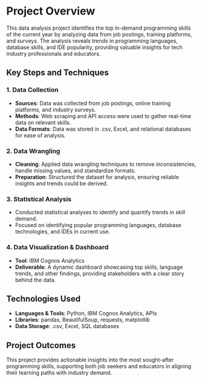# Project Overview
This data analysis project identifies the top in-demand programming skills of the current year by analyzing data from job postings, training platforms, and surveys. The analysis reveals trends in programming languages, database skills, and IDE popularity, providing valuable insights for tech industry professionals and educators.

## Key Steps and Techniques

### 1. Data Collection
- **Sources**: Data was collected from job postings, online training platforms, and industry surveys.
- **Methods**: Web scraping and API access were used to gather real-time data on relevant skills.
- **Data Formats**: Data was stored in .csv, Excel, and relational databases for ease of analysis.

### 2. Data Wrangling
- **Cleaning**: Applied data wrangling techniques to remove inconsistencies, handle missing values, and standardize formats.
- **Preparation**: Structured the dataset for analysis, ensuring reliable insights and trends could be derived.

### 3. Statistical Analysis
- Conducted statistical analyses to identify and quantify trends in skill demand.
- Focused on identifying popular programming languages, database technologies, and IDEs in current use.

### 4. Data Visualization & Dashboard
- **Tool**: IBM Cognos Analytics
- **Deliverable**: A dynamic dashboard showcasing top skills, language trends, and other findings, providing stakeholders with a clear story behind the data.

## Technologies Used
- **Languages & Tools**: Python, IBM Cognos Analytics, APIs
- **Libraries**: pandas, BeautifulSoup, requests, matplotlib
- **Data Storage**: .csv, Excel, SQL databases

## Project Outcomes
This project provides actionable insights into the most sought-after programming skills, supporting both job seekers and educators in aligning their learning paths with industry demand.
